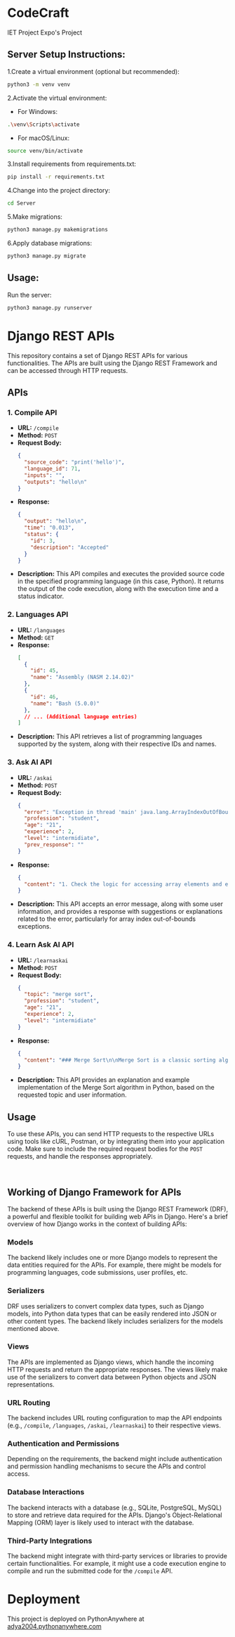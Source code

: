 # CodeCraft
IET Project Expo's Project

<h2>Server Setup Instructions:</h2>
<list>
1.Create a virtual environment (optional but recommended):
 
```bash
python3 -m venv venv
```
 
2.Activate the virtual environment:

- For Windows:
```bash
.\venv\Scripts\activate
```
- For macOS/Linux:

```bash
source venv/bin/activate
```
3.Install requirements from requirements.txt:

```bash
pip install -r requirements.txt
```

4.Change into the project directory:

```bash
cd Server
```

5.Make migrations:
```bash
python3 manage.py makemigrations
```

6.Apply database migrations:
```bash
python3 manage.py migrate
```

</list>
<h2>Usage:</h2>
Run the server:

```bash
python3 manage.py runserver
```

# Django REST APIs

This repository contains a set of Django REST APIs for various functionalities. The APIs are built using the Django REST Framework and can be accessed through HTTP requests.

## APIs

### 1. Compile API

- **URL:** `/compile`
- **Method:** `POST`
- **Request Body:**
  ```json
  {
    "source_code": "print('hello')",
    "language_id": 71,
    "inputs": "",
    "outputs": "hello\n"
  }
  ```
- **Response:**
  ```json
  {
    "output": "hello\n",
    "time": "0.013",
    "status": {
      "id": 3,
      "description": "Accepted"
    }
  }
  ```
- **Description:** This API compiles and executes the provided source code in the specified programming language (in this case, Python). It returns the output of the code execution, along with the execution time and a status indicator.

### 2. Languages API

- **URL:** `/languages`
- **Method:** `GET`
- **Response:**
  ```json
  [
    {
      "id": 45,
      "name": "Assembly (NASM 2.14.02)"
    },
    {
      "id": 46,
      "name": "Bash (5.0.0)"
    },
    // ... (Additional language entries)
  ]
  ```
- **Description:** This API retrieves a list of programming languages supported by the system, along with their respective IDs and names.

### 3. Ask AI API

- **URL:** `/askai`
- **Method:** `POST`
- **Request Body:**
  ```json
  {
    "error": "Exception in thread 'main' java.lang.ArrayIndexOutOfBoundsException: Index 9 out of bounds for length 9\nat Rough.djkstra (Rough.java:12)\nat Rough.main(Rough.java:75)",
    "profession": "student",
    "age": "21",
    "experience": 2,
    "level": "intermidiate",
    "prev_response": ""
  }
  ```
- **Response:**
  ```json
  {
    "content": "1. Check the logic for accessing array elements and ensure it is within the bounds of the array.\n2. Consider the conditions under which the array index is being calculated or manipulated.\n3. Review how the array is being initialized and populated to identify any potential issues."
  }
  ```
- **Description:** This API accepts an error message, along with some user information, and provides a response with suggestions or explanations related to the error, particularly for array index out-of-bounds exceptions.

### 4. Learn Ask AI API

- **URL:** `/learnaskai`
- **Method:** `POST`
- **Request Body:**
  ```json
  {
    "topic": "merge sort",
    "profession": "student",
    "age": "21",
    "experience": 2,
    "level": "intermidiate"
  }
  ```
- **Response:**
  ```json
  {
    "content": "### Merge Sort\n\nMerge Sort is a classic sorting algorithm known for its efficiency and stability. It follows the divide-and-conquer strategy to sort an array. The algorithm works by recursively dividing the array into two halves until each sub-array contains only one element. Then, it merges the sub-arrays in a sorted manner to produce the final sorted array. Merge Sort has a time complexity of O(n log n), making it suitable for sorting large datasets efficiently.\n\n```python\ndef merge_sort(arr):\n    if len(arr) > 1:\n        mid = len(arr) // 2\n        left_half = arr[:mid]\n        right_half = arr[mid:]\n\n        merge_sort(left_half)\n        merge_sort(right_half)\n\n        i = j = k = 0\n\n        while i < len(left_half) and j < len(right_half):\n            if left_half[i] < right_half[j]:\n                arr[k] = left_half[i]\n                i += 1\n            else:\n                arr[k] = right_half[j]\n                j += 1\n            k += 1\n\n        while i < len(left_half):\n            arr[k] = left_half[i]\n            i += 1\n```"
  }
  ```
- **Description:** This API provides an explanation and example implementation of the Merge Sort algorithm in Python, based on the requested topic and user information.

## Usage

To use these APIs, you can send HTTP requests to the respective URLs using tools like cURL, Postman, or by integrating them into your application code. Make sure to include the required request bodies for the `POST` requests, and handle the responses appropriately.


</br>

## Working of Django Framework for APIs

The backend of these APIs is built using the Django REST Framework (DRF), a powerful and flexible toolkit for building web APIs in Django. Here's a brief overview of how Django works in the context of building APIs:

### Models

The backend likely includes one or more Django models to represent the data entities required for the APIs. For example, there might be models for programming languages, code submissions, user profiles, etc.

### Serializers

DRF uses serializers to convert complex data types, such as Django models, into Python data types that can be easily rendered into JSON or other content types. The backend likely includes serializers for the models mentioned above.

### Views

The APIs are implemented as Django views, which handle the incoming HTTP requests and return the appropriate responses. The views likely make use of the serializers to convert data between Python objects and JSON representations.

### URL Routing

The backend includes URL routing configuration to map the API endpoints (e.g., `/compile`, `/languages`, `/askai`, `/learnaskai`) to their respective views.

### Authentication and Permissions

Depending on the requirements, the backend might include authentication and permission handling mechanisms to secure the APIs and control access.

### Database Interactions

The backend interacts with a database (e.g., SQLite, PostgreSQL, MySQL) to store and retrieve data required for the APIs. Django's Object-Relational Mapping (ORM) layer is likely used to interact with the database.

### Third-Party Integrations

The backend might integrate with third-party services or libraries to provide certain functionalities. For example, it might use a code execution engine to compile and run the submitted code for the `/compile` API.



# Deployment

This project is deployed on PythonAnywhere at [adya2004.pythonanywhere.com](http://adya2004.pythonanywhere.com) 
